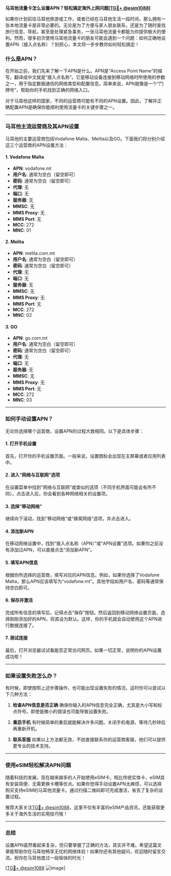 **马耳他流量卡怎么设置APN？轻松搞定海外上网问题[[TG💪+ @esim1088](https://t.me/s/esim1088)]**

如果你计划前往马耳他旅游或工作，或者已经在马耳他生活一段时间，那么拥有一张本地流量卡是非常必要的。无论是为了方便与家人朋友联系，还是为了随时查找旅行信息、导航，甚至是处理紧急事务，一张马耳他流量卡都能为你提供极大的便利。然而，很多初次使用马耳他流量卡的朋友可能会遇到一个问题：如何正确地设置APN（接入点名称）？别担心，本文将一步步教你如何轻松搞定！

### 什么是APN？

在开始之前，我们先来了解一下APN是什么。APN是“Access Point Name”的缩写，翻译成中文就是“接入点名称”。它是移动设备连接到移动网络时所使用的参数之一，用于指定数据通信的网络类型和配置信息。简单来说，APN就像是一个“门牌号”，帮助你的手机找到正确的网络入口。

对于马耳他这样的国家，不同的运营商可能有不同的APN设置。因此，了解并正确配置APN是确保你能顺利使用流量卡的关键步骤之一。

---

### 马耳他主流运营商及其APN设置

马耳他的主要运营商包括Vodafone Malta、Melita以及GO。下面我们将分别介绍这三个运营商的APN设置方法：

#### 1. Vodafone Malta
- **APN**: vodafone.mt
- **用户名**: 通常为空白（留空即可）
- **密码**: 通常为空白（留空即可）
- **代理**: 无
- **端口**: 无
- **服务器**: 无
- **MMSC**: 无
- **MMS Proxy**: 无
- **MMS Port**: 无
- **MCC**: 272
- **MNC**: 01

#### 2. Melita
- **APN**: melita.com.mt
- **用户名**: 通常为空白（留空即可）
- **密码**: 通常为空白（留空即可）
- **代理**: 无
- **端口**: 无
- **服务器**: 无
- **MMSC**: 无
- **MMS Proxy**: 无
- **MMS Port**: 无
- **MCC**: 272
- **MNC**: 02

#### 3. GO
- **APN**: go.com.mt
- **用户名**: 通常为空白（留空即可）
- **密码**: 通常为空白（留空即可）
- **代理**: 无
- **端口**: 无
- **服务器**: 无
- **MMSC**: 无
- **MMS Proxy**: 无
- **MMS Port**: 无
- **MCC**: 272
- **MNC**: 03

---

### 如何手动设置APN？

无论你选择哪个运营商，设置APN的过程大致相同。以下是具体步骤：

#### 1. 打开手机设置
首先，打开你的手机设置页面。一般来说，设置图标会出现在主屏幕或者应用列表中。

#### 2. 进入“网络与互联网”选项
在设置菜单中找到“网络与互联网”或类似的选项（不同手机界面可能会有所不同）。点击进入后，你会看到各种网络相关的设置项。

#### 3. 选择“移动网络”
继续向下滚动，找到“移动网络”或“蜂窝网络”选项，并点击进入。

#### 4. 添加新APN
在移动网络设置中，找到“接入点名称（APN）”或“APN设置”选项。如果你之前没有添加过APN，可以直接点击“添加新APN”。

#### 5. 填写APN信息
根据你所选择的运营商，填写对应的APN信息。例如，如果你选择了Vodafone Malta，那么APN应该填写为“vodafone.mt”。其他字段如用户名、密码等通常保持空白即可。

#### 6. 保存并激活
完成所有信息的填写后，记得点击“保存”按钮。然后返回到移动网络设置页面，选择刚刚添加好的APN，将其设为默认。这样，你的手机就会自动使用这个APN进行数据连接了。

#### 7. 测试连接
最后，打开浏览器试试看能否正常访问网页。如果一切正常，说明你的APN设置成功啦！

---

### 如果设置失败怎么办？

有时候，即使按照上述步骤操作，也可能出现设置失败的情况。这时你可以尝试以下几种方法：

1. **检查APN信息是否正确**
   确保你输入的APN信息完全正确，尤其是大小写和标点符号。即使是微小的错误也可能导致设置失败。

2. **重启手机**
   有时候简单的重启就能解决许多问题。关闭手机电源，等待几秒钟后再重新开机。

3. **联系客服**
   如果以上方法都无效，不妨直接联系你的运营商客服，他们可以提供更专业的技术支持。

---

### 使用eSIM轻松解决APN问题

随着科技的发展，现在越来越多的人开始使用eSIM卡。相比传统实体卡，eSIM具有安装简便、无需更换卡槽等优点。如果你觉得手动设置APN太麻烦，可以选择购买支持eSIM的马耳他流量卡。通过扫描二维码即可完成激活，省去了复杂的设置过程。

推荐大家关注[TG💪+ @esim1088](https://t.me/s/esim1088)，这里不仅有丰富的eSIM产品资讯，还能获取更多关于海外生活的实用技巧哦！

---

### 总结

设置APN虽然看起来复杂，但只要掌握了正确的方法，其实并不难。希望这篇文章能帮助你在马耳他畅享无忧的网络体验！如果你还有其他疑问，欢迎随时留言交流。祝你在马耳他度过一段愉快的时光！

[[TG💪+ @esim1088](https://t.me/s/esim1088) ![Image](https://i.postimg.cc/4NQfJmqS/Snipaste-2025-05-13-00-14-12.png)]